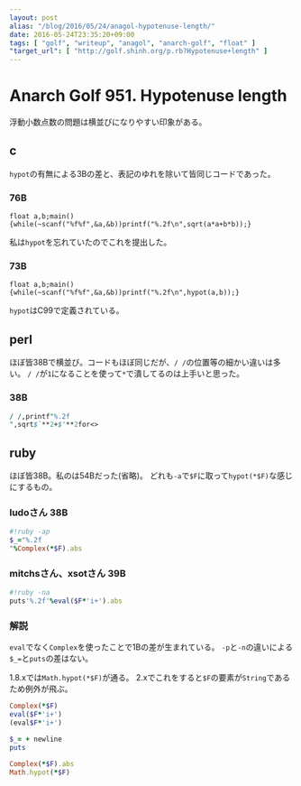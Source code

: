 ```yaml
---
layout: post
alias: "/blog/2016/05/24/anagol-hypotenuse-length/"
date: 2016-05-24T23:35:20+09:00
tags: [ "golf", "writeup", "anagol", "anarch-golf", "float" ]
"target_url": [ "http://golf.shinh.org/p.rb?Hypotenuse+length" ]
---
```


# Anarch Golf 951. Hypotenuse length

浮動小数点数の問題は横並びになりやすい印象がある。

## c

`hypot`の有無による3Bの差と、表記のゆれを除いて皆同じコードであった。

### 76B

```
float a,b;main(){while(~scanf("%f%f",&a,&b))printf("%.2f\n",sqrt(a*a+b*b));}
```

私は`hypot`を忘れていたのでこれを提出した。

### 73B

```
float a,b;main(){while(~scanf("%f%f",&a,&b))printf("%.2f\n",hypot(a,b));}
```

`hypot`はC99で定義されている。

## perl

ほぼ皆38Bで横並び。コードもほぼ同じだが、`/ /`の位置等の細かい違いは多い。
`/ /`が`1`になることを使って`*`で潰してるのは上手いと思った。

### 38B

``` perl
/ /,printf"%.2f
",sqrt$`**2+$'**2for<>
```

## ruby

ほぼ皆38B。私のは54Bだった(省略)。
どれも`-a`で`$F`に取って`hypot(*$F)`な感じにするもの。

### ludoさん 38B

``` ruby
#!ruby -ap
$_="%.2f
"%Complex(*$F).abs
```

### mitchsさん、xsotさん 39B

``` ruby
#!ruby -na
puts'%.2f'%eval($F*'i+').abs
```

### 解説

`eval`でなく`Complex`を使ったことで1Bの差が生まれている。
`-p`と`-n`の違いによる`$_=`と`puts`の差はない。

1.8.xでは`Math.hypot(*$F)`が通る。
2.xでこれをすると`$F`の要素が`String`であるため例外が飛ぶ。

``` ruby
Complex(*$F)
eval($F*'i+')
(eval$F*'i+')

$_= + newline
puts

Complex(*$F).abs
Math.hypot(*$F)
```
